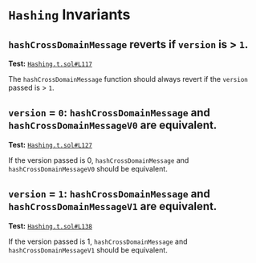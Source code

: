 # `Hashing` Invariants

## `hashCrossDomainMessage` reverts if `version` is > `1`.
**Test:** [`Hashing.t.sol#L117`](../test/invariants/Hashing.t.sol#L117)

The `hashCrossDomainMessage` function should always revert if the `version` passed is > `1`. 

## `version` = `0`: `hashCrossDomainMessage` and `hashCrossDomainMessageV0` are equivalent.
**Test:** [`Hashing.t.sol#L127`](../test/invariants/Hashing.t.sol#L127)

If the version passed is 0, `hashCrossDomainMessage` and `hashCrossDomainMessageV0` should be equivalent. 

## `version` = `1`: `hashCrossDomainMessage` and `hashCrossDomainMessageV1` are equivalent.
**Test:** [`Hashing.t.sol#L138`](../test/invariants/Hashing.t.sol#L138)

If the version passed is 1, `hashCrossDomainMessage` and `hashCrossDomainMessageV1` should be equivalent. 